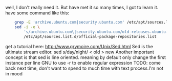 well, I don't really need it. But have met it so many times, I got to learn it.
have some command like this:
```bash
    grep -E 'archive.ubuntu.com|security.ubuntu.com' /etc/apt/sources.list.d/*
    sed -i -e \
        's/archive.ubuntu.com\|security.ubuntu.com/old-releases.ubuntu.com/g' \
        /etc/apt/sources.list.d/official-package-repositories.list
```

get a tutorial here: http://www.grymoire.com/Unix/Sed.html
Sed is the ultimate stream editor.
sed s/day/night/ < old > new
Another important concept is that sed is line oriented.
meaning by default only change the first instance per line
GNU to use -r to enable regular expression
TODO: come back next time, don't want to spend to much time with text process.I'm not in mood
